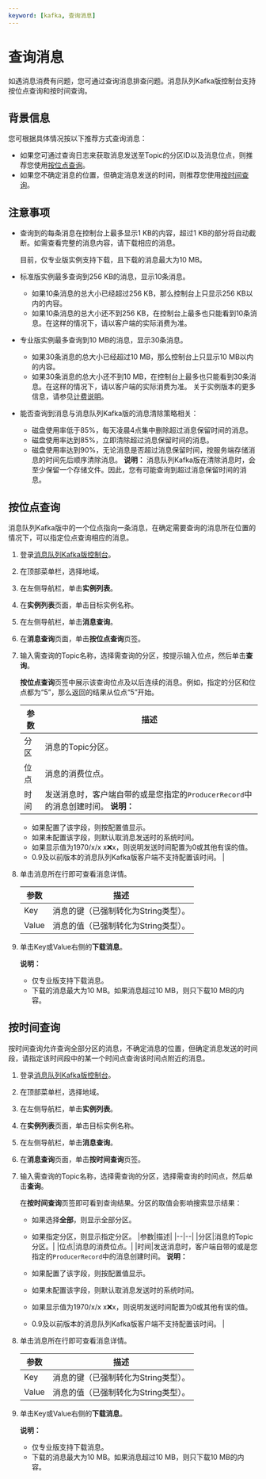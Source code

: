 ```yaml
---
keyword: [kafka, 查询消息]
---
```


# 查询消息

如遇消息消费有问题，您可通过查询消息排查问题。消息队列Kafka版控制台支持按位点查询和按时间查询。

## 背景信息

您可根据具体情况按以下推荐方式查询消息：

-   如果您可通过查询日志来获取消息发送至Topic的分区ID以及消息位点，则推荐您使用[按位点查询](#section_x5a_pxt_51v)。
-   如果您不确定消息的位置，但确定消息发送的时间，则推荐您使用[按时间查询](#section_qkk_rm7_sae)。

## 注意事项

-   查询到的每条消息在控制台上最多显示1 KB的内容，超过1 KB的部分将自动截断。如需查看完整的消息内容，请下载相应的消息。

    目前，仅专业版实例支持下载，且下载的消息最大为10 MB。

-   标准版实例最多查询到256 KB的消息，显示10条消息。
    -   如果10条消息的总大小已经超过256 KB，那么控制台上只显示256 KB以内的内容。
    -   如果10条消息的总大小还不到256 KB，在控制台上最多也只能看到10条消息。在这样的情况下，请以客户端的实际消费为准。
-   专业版实例最多查询到10 MB的消息，显示30条消息。

    -   如果30条消息的总大小已经超过10 MB，那么控制台上只显示10 MB以内的内容。
    -   如果30条消息的总大小还不到10 MB，在控制台上最多也只能看到30条消息。在这样的情况下，请以客户端的实际消费为准。
    关于实例版本的更多信息，请参见[计费说明](/cn.zh-CN/产品定价/计费说明.md)。

-   能否查询到消息与消息队列Kafka版的消息清除策略相关：

    -   磁盘使用率低于85%，每天凌晨4点集中删除超过消息保留时间的消息。
    -   磁盘使用率达到85%，立即清除超过消息保留时间的消息。
    -   磁盘使用率达到90%，无论消息是否超过消息保留时间，按服务端存储消息的时间先后顺序清除消息。
    **说明：** 消息队列Kafka版在清除消息时，会至少保留一个存储文件。因此，您有可能查询到超过消息保留时间的消息。


## 按位点查询

消息队列Kafka版中的一个位点指向一条消息，在确定需要查询的消息所在位置的情况下，可以指定位点查询相应的消息。

1.  登录[消息队列Kafka版控制台](https://kafka.console.aliyun.com/?spm=a2c4g.11186623.2.22.6bf72638IfKzDm)。

2.  在顶部菜单栏，选择地域。

3.  在左侧导航栏，单击**实例列表**。

4.  在**实例列表**页面，单击目标实例名称。

5.  在左侧导航栏，单击**消息查询**。

6.  在**消息查询**页面，单击**按位点查询**页签。

7.  输入需查询的Topic名称，选择需查询的分区，按提示输入位点，然后单击**查询**。

    **按位点查询**页签中展示该查询位点及以后连续的消息。例如，指定的分区和位点都为“5”，那么返回的结果从位点“5”开始。

    |参数|描述|
    |--|--|
    |分区|消息的Topic分区。|
    |位点|消息的消费位点。|
    |时间|发送消息时，客户端自带的或是您指定的`ProducerRecord`中的消息创建时间。 **说明：**

    -   如果配置了该字段，则按配置值显示。
    -   如果未配置该字段，则默认取消息发送时的系统时间。
    -   如果显示值为1970/x/x x:x:x，则说明发送时间配置为0或其他有误的值。
    -   0.9及以前版本的消息队列Kafka版客户端不支持配置该时间。 |

8.  单击消息所在行即可查看消息详情。

    |参数|描述|
    |--|--|
    |Key|消息的键（已强制转化为String类型）。|
    |Value|消息的值（已强制转化为String类型）。|

9.  单击Key或Value右侧的**下载消息**。

    **说明：**

    -   仅专业版支持下载消息。
    -   下载的消息最大为10 MB。如果消息超过10 MB，则只下载10 MB的内容。

## 按时间查询

按时间查询允许查询全部分区的消息，不确定消息的位置，但确定消息发送的时间段，请指定该时间段中的某一个时间点查询该时间点附近的消息。

1.  登录[消息队列Kafka版控制台](https://kafka.console.aliyun.com/?spm=a2c4g.11186623.2.22.6bf72638IfKzDm)。

2.  在顶部菜单栏，选择地域。

3.  在左侧导航栏，单击**实例列表**。

4.  在**实例列表**页面，单击目标实例名称。

5.  在左侧导航栏，单击**消息查询**。

6.  在**消息查询**页面，单击**按时间查询**页签。

7.  输入需查询的Topic名称，选择需查询的分区，选择需查询的时间点，然后单击**查询**。

    在**按时间查询**页签即可看到查询结果。分区的取值会影响搜索显示结果：

    -   如果选择**全部**，则显示全部分区。
    -   如果指定分区，则显示指定分区。
    |参数|描述|
    |--|--|
    |分区|消息的Topic分区。|
    |位点|消息的消费位点。|
    |时间|发送消息时，客户端自带的或是您指定的`ProducerRecord`中的消息创建时间。 **说明：**

    -   如果配置了该字段，则按配置值显示。
    -   如果未配置该字段，则默认取消息发送时的系统时间。
    -   如果显示值为1970/x/x x:x:x，则说明发送时间配置为0或其他有误的值。
    -   0.9及以前版本的消息队列Kafka版客户端不支持配置该时间。 |

8.  单击消息所在行即可查看消息详情。

    |参数|描述|
    |--|--|
    |Key|消息的键（已强制转化为String类型）。|
    |Value|消息的值（已强制转化为String类型）。|

9.  单击Key或Value右侧的**下载消息**。

    **说明：**

    -   仅专业版支持下载消息。
    -   下载的消息最大为10 MB。如果消息超过10 MB，则只下载10 MB的内容。

